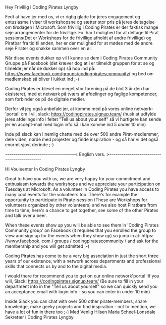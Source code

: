 Hey Frivillig i Coding Pirates Lyngby

Fedt at have jer med os, vi er rigtig glade for jeres engagement og entusiasme i viser til workshopsne og sætter stor pris på jeres deltagelse om tirsdagen i Microsoft. Som frivillig i Coding Pirates er der faktisk mange seje arrangementer for de frivillige. Fx. har I mulighed for at deltage til Pirat sessions(Det er Workshops for de frivillige afholdt af andre frivillige) og Piratbar fra tid til anden, her er der mulighed for at mødes med de andre seje Pirater og snakke sammen over en øl. 

Når disse events dukker op vil I kunne se dem i Coding Pirates Community Gruppe på Facebook (det kræver dog at i er tilmeldt gruppen for at se og tilmelde jer når de dukker op) så hop ind på: https://www.facebook.com/groups/codingpiratescommunity/ 
og bed om medlemskab så bliver I lukket ind ;-)

Coding Pirates er blevet en meget stor forening på de blot 3 år den har eksisteret, med et netværk på tværs af afdelinger og faglige kompetencer, som forbinder os på de digitale medier. 

Derfor vil jeg også anbefale jer, at komme med på vores online netværk-'portal' om I vil, slack: https://codingpirates.signup.team/ 
(husk at udfylde jeres afdelings info i feltet "Tell us about your self" så vi hurtigere kan sende jer en accept-mail med login info så i kan komme ind 5 under 10 min) 

Inde på slack kan I nemlig chatte med de over 500 andre Pirat-medlemmer, dele viden, nørde med projekter og finde inspiration - og så har vi det også enormt sjovt derinde ;-)


-----------------------------------< English vers. >--------------------------------------------

Hi Vouleenter In Coding Pirates Lyngby
 
Great to have you with us, we are very happy for your commitment and enthusiasm towards the workshops and we appreciate your participation on Tuesdays at Microsoft. As a volunteer in Coding Pirates you have access to many cool events for the volunteers too. There's for example the opportunity to participate in Pirate-session (These are Workshops for volunteers organized by other volunteers) and we also host Piratbars from time to time, here's a chance to get together, see some of the other Pirates and talk over a beer.

When these events show up you will be able to see them in 'Coding Pirates Community group' on Facebook (it requires that you enrolled the group to view and sign up for the events when they show up) so jump in at: https: //www.facebook. com / groups / codingpiratescommunity /
and ask for the membership and you will get admitted ;-)

Coding Pirates has come to be a very big association in just the short three years of our existence, with a network across departments and professional skills that connects us by and to the digital media.

I would there for recommend you to get on our online network'portal 'if you will, Slack: https://codingpirates.signup.team/
(Be sure to fill in your department info in the "Tell us about yourself" so we can quickly send you an acceptance email with login info - so you can enter in under 10 min)

Inside Slack you can chat with over 500 other pirate-members, share knowledge, make geeky projects and find inspiration - not to mention, we have a lot of fun in there too ;-)
Med Venlig Hilsen
Maria Scheel-Lonsdale
Sekretær i Coding Pirates Lyngby
